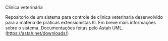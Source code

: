 Clinica veterinária

Repositorio de um sistema para controle de clinica veterinaria desenvolvido para a materia de práticas extensionistas III.
Em breve mais informações sobre o sistema.
Documentações feitas pelo Astah UML. (https://astah.net/downloads/)
